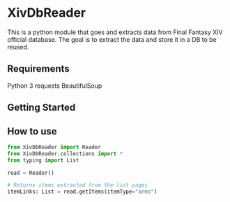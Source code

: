 # XivDbReader

This is a python module that goes and extracts data from Final Fantasy XIV official database.  The goal is to extract the data and store it in a DB to be reused.

## Requirements

Python 3
requests
BeautifulSoup

## Getting Started



## How to use

``` python
from XivDbReader import Reader
from XivDbReader.collections import *
from typing import List

read = Reader()

# Returns items extracted from the list pages
itemLinks: List = read.getItems(itemType="arms")
```
